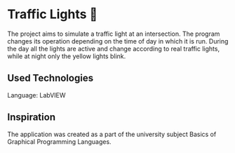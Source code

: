 # Traffic Lights 🚦
The project aims to simulate a traffic light at an intersection. The program changes its operation depending on the time of day in which it is run.
During the day all the lights are active and change according to real traffic lights, while at night only the yellow lights blink.

## Used Technologies
Language: LabVIEW

## Inspiration
The application was created as a part of the university subject Basics of Graphical Programming Languages.
